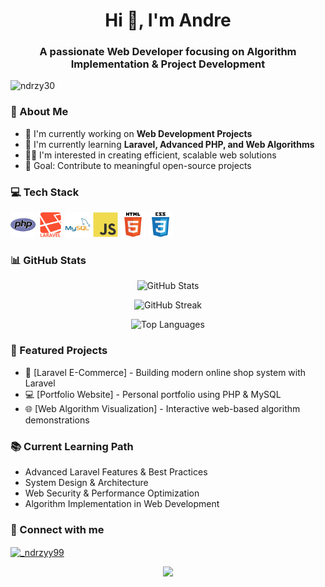 <h1 align="center">Hi 👋, I'm Andre</h1>
<h3 align="center">A passionate Web Developer focusing on Algorithm Implementation & Project Development</h3>

<p align="left"> <img src="https://komarev.com/ghpvc/?username=ndrzy30&label=Profile%20views&color=0e75b6&style=flat" alt="ndrzy30" /> </p>

### 🚀 About Me
- 🔭 I'm currently working on **Web Development Projects**
- 🌱 I'm currently learning **Laravel, Advanced PHP, and Web Algorithms**
- 👨‍💻 I'm interested in creating efficient, scalable web solutions
- 🎯 Goal: Contribute to meaningful open-source projects

### 💻 Tech Stack
<p align="left">
  <a href="https://www.php.net" target="_blank"><img src="https://raw.githubusercontent.com/devicons/devicon/master/icons/php/php-original.svg" alt="php" width="40" height="40"/></a>
  <a href="https://laravel.com" target="_blank"><img src="https://raw.githubusercontent.com/devicons/devicon/master/icons/laravel/laravel-plain-wordmark.svg" alt="laravel" width="40" height="40"/></a>
  <a href="https://www.mysql.com/" target="_blank"><img src="https://raw.githubusercontent.com/devicons/devicon/master/icons/mysql/mysql-original-wordmark.svg" alt="mysql" width="40" height="40"/></a>
  <a href="https://developer.mozilla.org/en-US/docs/Web/JavaScript" target="_blank"><img src="https://raw.githubusercontent.com/devicons/devicon/master/icons/javascript/javascript-original.svg" alt="javascript" width="40" height="40"/></a>
  <a href="https://www.w3.org/html/" target="_blank"><img src="https://raw.githubusercontent.com/devicons/devicon/master/icons/html5/html5-original-wordmark.svg" alt="html5" width="40" height="40"/></a>
  <a href="https://www.w3schools.com/css/" target="_blank"><img src="https://raw.githubusercontent.com/devicons/devicon/master/icons/css3/css3-original-wordmark.svg" alt="css3" width="40" height="40"/></a>
</p>

### 📊 GitHub Stats
<p align="center">
  <img src="https://github-readme-stats.vercel.app/api?username=ndrzy30&show_icons=true&theme=radical" alt="GitHub Stats" />
</p>

<p align="center">
  <img src="https://github-readme-streak-stats.herokuapp.com/?user=ndrzy30&theme=radical" alt="GitHub Streak" />
</p>

<p align="center">
  <img src="https://github-readme-stats.vercel.app/api/top-langs/?username=ndrzy30&layout=compact&theme=radical" alt="Top Languages" />
</p>

### 🌟 Featured Projects
- 🚀 [Laravel E-Commerce] - Building modern online shop system with Laravel
- 💻 [Portfolio Website] - Personal portfolio using PHP & MySQL
- 🌐 [Web Algorithm Visualization] - Interactive web-based algorithm demonstrations

### 📚 Current Learning Path
- Advanced Laravel Features & Best Practices
- System Design & Architecture
- Web Security & Performance Optimization
- Algorithm Implementation in Web Development

### 🤝 Connect with me
<p align="left">
<a href="https://instagram.com/_ndrzyy99" target="blank"><img align="center" src="https://raw.githubusercontent.com/rahuldkjain/github-profile-readme-generator/master/src/images/icons/Social/instagram.svg" alt="_ndrzyy99" height="30" width="40" /></a>
</p>

<p align="center">
  <img src="https://capsule-render.vercel.app/api?type=waving&color=gradient&height=100&section=footer"/>
</p>
